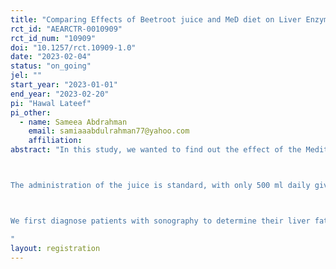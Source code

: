 ```yaml
---
title: "Comparing Effects of Beetroot juice and MeD diet on Liver Enzymes Levels and Liver Sonography in Patients with Non-Alcoholic Fatty Liver Disease (NAFLD): A Randomise Control Trials "
rct_id: "AEARCTR-0010909"
rct_id_num: "10909"
doi: "10.1257/rct.10909-1.0"
date: "2023-02-04"
status: "on_going"
jel: ""
start_year: "2023-01-01"
end_year: "2023-02-20"
pi: "Hawal Lateef"
pi_other:
  - name: Sameea Abdrahman
    email: samiaaabdulrahman77@yahoo.com
    affiliation: 
abstract: "In this study, we wanted to find out the effect of the Mediterranean diet and beetroot juice on patients with non-alcoholic fatty liver.

The administration of the juice is standard, with only 500 ml daily given to each patient in the morning on an empty stomach for 12 weeks.

We first diagnose patients with sonography to determine their liver fat levels and re-evaluate the patients after 12 weeks of taking the juice.
"
layout: registration
---
```


